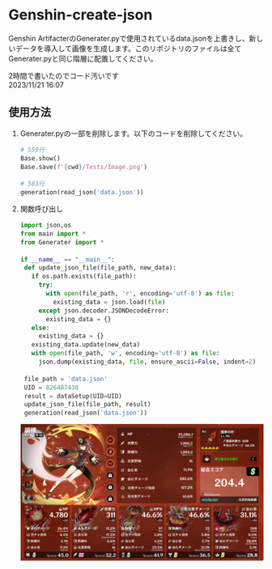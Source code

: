 # Genshin-create-json

Genshin ArtifacterのGenerater.pyで使用されているdata.jsonを上書きし、新しいデータを導入して画像を生成します。このリポジトリのファイルは全てGenerater.pyと同じ階層に配置してください。
<div>2時間で書いたのでコード汚いです<br>
2023/11/21 16:07</div>

## 使用方法

1. Generater.pyの一部を削除します。以下のコードを削除してください。

   ```python
   # 559行
   Base.show()
   Base.save(f'{cwd}/Tests/Image.png')

   # 583行
   generation(read_json('data.json'))
   ```

2. 関数呼び出し
   ```python
   import json,os
   from main import *
   from Generater import *

   if __name__ == "__main__":
    def update_json_file(file_path, new_data):
      if os.path.exists(file_path):
        try:
          with open(file_path, 'r', encoding='utf-8') as file:
            existing_data = json.load(file)
        except json.decoder.JSONDecodeError:
          existing_data = {}
      else:
        existing_data = {}
      existing_data.update(new_data)
      with open(file_path, 'w', encoding='utf-8') as file:
        json.dump(existing_data, file, ensure_ascii=False, indent=2)

    file_path = 'data.json'
    UID = 826487438
    result = dataSetup(UID=UID)
    update_json_file(file_path, result)
    generation(read_json('data.json'))
   ```


   <img src="image.png">
